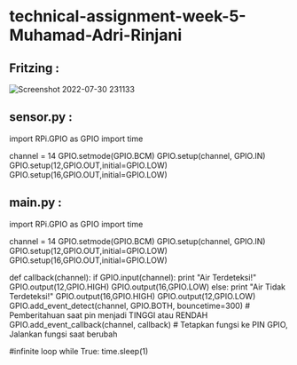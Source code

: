 # technical-assignment-week-5-Muhamad-Adri-Rinjani

## Fritzing :
![Screenshot 2022-07-30 231133](https://user-images.githubusercontent.com/91713155/181925760-b11ed8ec-a885-40e1-94a6-087ce0fe7921.jpg)

## sensor.py :

import RPi.GPIO as GPIO
import time

channel = 14
GPIO.setmode(GPIO.BCM)
GPIO.setup(channel, GPIO.IN)
GPIO.setup(12,GPIO.OUT,initial=GPIO.LOW)  
GPIO.setup(16,GPIO.OUT,initial=GPIO.LOW)
 
## main.py :
import RPi.GPIO as GPIO
import time

channel = 14
GPIO.setmode(GPIO.BCM)
GPIO.setup(channel, GPIO.IN)
GPIO.setup(12,GPIO.OUT,initial=GPIO.LOW)  
GPIO.setup(16,GPIO.OUT,initial=GPIO.LOW)
 
def callback(channel):
        if GPIO.input(channel):
                print "Air Terdeteksi!"
		    GPIO.output(12,GPIO.HIGH)
		    GPIO.output(16,GPIO.LOW)
        else:
                print "Air Tidak Terdeteksi!"
 		    GPIO.output(16,GPIO.HIGH)
		    GPIO.output(12,GPIO.LOW)
GPIO.add_event_detect(channel, GPIO.BOTH, bouncetime=300)  # Pemberitahuan saat pin menjadi TINGGI atau RENDAH
GPIO.add_event_callback(channel, callback)  # Tetapkan fungsi ke PIN GPIO, Jalankan fungsi saat berubah
 
#infinite loop
while True:
        time.sleep(1)
